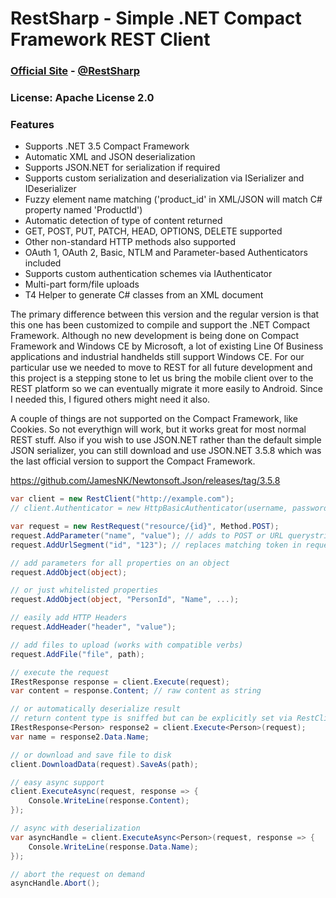 # RestSharp - Simple .NET Compact Framework REST Client 

### [Official Site][1] - [@RestSharp][2]  

### License: Apache License 2.0

### Features

* Supports .NET 3.5 Compact Framework
* Automatic XML and JSON deserialization
* Supports JSON.NET for serialization if required
* Supports custom serialization and deserialization via ISerializer and IDeserializer
* Fuzzy element name matching ('product_id' in XML/JSON will match C# property named 'ProductId')
* Automatic detection of type of content returned
* GET, POST, PUT, PATCH, HEAD, OPTIONS, DELETE supported
* Other non-standard HTTP methods also supported
* OAuth 1, OAuth 2, Basic, NTLM and Parameter-based Authenticators included
* Supports custom authentication schemes via IAuthenticator
* Multi-part form/file uploads
* T4 Helper to generate C# classes from an XML document

The primary difference between this version and the regular version is that this one has been customized to 
compile and support the .NET Compact Framework. Although no new development is being done on Compact Framework 
and Windows CE by Microsoft, a lot of existing Line Of Business applications and industrial handhelds still
support Windows CE. For our particular use we needed to move to REST for all future development and this project is a
stepping stone to let us bring the mobile client over to the REST platform so we can eventually migrate it more easily
to Android. Since I needed this, I figured others might need it also.

A couple of things are not supported on the Compact Framework, like Cookies. So not everythign will work, but it works great
for most normal REST stuff. Also if you wish to use JSON.NET rather than the default simple JSON serializer, you can still download
and use JSON.NET 3.5.8 which was the last official version to support the Compact Framework.

https://github.com/JamesNK/Newtonsoft.Json/releases/tag/3.5.8

```csharp
var client = new RestClient("http://example.com");
// client.Authenticator = new HttpBasicAuthenticator(username, password);

var request = new RestRequest("resource/{id}", Method.POST);
request.AddParameter("name", "value"); // adds to POST or URL querystring based on Method
request.AddUrlSegment("id", "123"); // replaces matching token in request.Resource

// add parameters for all properties on an object
request.AddObject(object);

// or just whitelisted properties
request.AddObject(object, "PersonId", "Name", ...);

// easily add HTTP Headers
request.AddHeader("header", "value");

// add files to upload (works with compatible verbs)
request.AddFile("file", path);

// execute the request
IRestResponse response = client.Execute(request);
var content = response.Content; // raw content as string

// or automatically deserialize result
// return content type is sniffed but can be explicitly set via RestClient.AddHandler();
IRestResponse<Person> response2 = client.Execute<Person>(request);
var name = response2.Data.Name;

// or download and save file to disk
client.DownloadData(request).SaveAs(path);

// easy async support
client.ExecuteAsync(request, response => {
    Console.WriteLine(response.Content);
});

// async with deserialization
var asyncHandle = client.ExecuteAsync<Person>(request, response => {
    Console.WriteLine(response.Data.Name);
});

// abort the request on demand
asyncHandle.Abort();
```
 
  [1]: http://restsharp.org
  [2]: http://twitter.com/RestSharp
  [3]: http://groups.google.com/group/RestSharp
